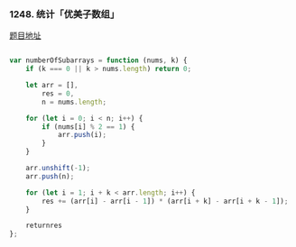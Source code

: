 ### 1248. 统计「优美子数组」

[题目地址](https://leetcode-cn.com/problems/count-number-of-nice-subarrays/)

```javascript

var numberOfSubarrays = function (nums, k) {
    if (k === 0 || k > nums.length) return 0;

    let arr = [],
        res = 0,
        n = nums.length;

    for (let i = 0; i < n; i++) {
        if (nums[i] % 2 == 1) {
            arr.push(i);
        }
    }

    arr.unshift(-1);
    arr.push(n);

    for (let i = 1; i + k < arr.length; i++) {
        res += (arr[i] - arr[i - 1]) * (arr[i + k] - arr[i + k - 1]);
    }

    returnres
};

```
